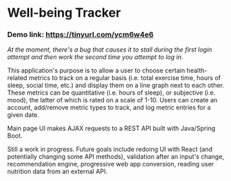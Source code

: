 # Well-being Tracker

### Demo link: https://tinyurl.com/ycm6w4e6
*At the moment, there's a bug that causes it to stall during the first login attempt and then work the second time you attempt to log in.*

This application's purpose is to allow a user to choose certain health-related metrics to track on a regular basis
(i.e. total exercise time, hours of sleep, social time, etc.) and display them 
on a line graph next to each other. These metrics can be quantitative (i.e. hours of sleep), or 
subjective (i.e. mood), the latter of which is rated on a scale of 1-10. Users can 
create an account, add/remove metric types to track, and log metric entries for a given date.

Main page UI makes AJAX requests to a REST API built with Java/Spring Boot.

Still a work in progress. Future goals include redoing UI with React (and potentially changing some API methods), validation after an input's change, 
recommendation engine, progressive web app conversion, reading user nutrition data from an external API.